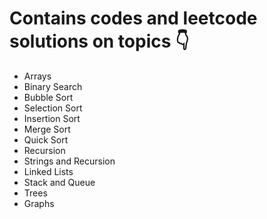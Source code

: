 <h1>Contains codes and leetcode solutions on topics 👇</h1>
<ul>
<li>Arrays</li>
<li>Binary Search</li>
<li>Bubble Sort</li>
<li>Selection Sort</li>
<li>Insertion Sort</li>
<li>Merge Sort</li>
<li>Quick Sort</li>
<li>Recursion</li>
<li>Strings and Recursion</li>
<li>Linked Lists</li>
<li>Stack and Queue</li>
<li>Trees</li>
<li>Graphs</li>
</ul>
